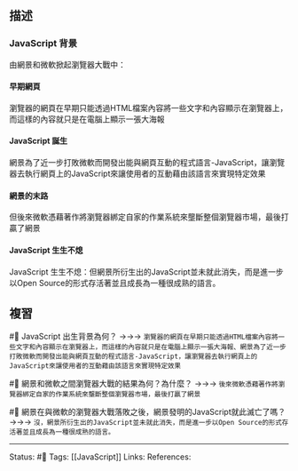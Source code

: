 
## 描述
### JavaScript 背景
由網景和微軟掀起瀏覽器大戰中：

####  早期網頁
瀏覽器的網頁在早期只能透過HTML檔案內容將一些文字和內容顯示在瀏覽器上，而這樣的內容就只是在電腦上顯示一張大海報

#### JavaScript 誕生
網景為了近一步打敗微軟而開發出能與網頁互動的程式語言-JavaScript，讓瀏覽器去執行網頁上的JavaScript來讓使用者的互動藉由該語言來實現特定效果

#### 網景的末路
但後來微軟憑藉著作將瀏覽器綁定自家的作業系統來壟斷整個瀏覽器市場，最後打贏了網景

#### JavaScript 生生不熄
 JavaScript 生生不熄：但網景所衍生出的JavaScript並未就此消失，而是進一步以Open Source的形式存活著並且成長為一種很成熟的語言。

## 複習
#🧠 JavaScript 出生背景為何？ ->->-> `瀏覽器的網頁在早期只能透過HTML檔案內容將一些文字和內容顯示在瀏覽器上，而這樣的內容就只是在電腦上顯示一張大海報、網景為了近一步打敗微軟而開發出能與網頁互動的程式語言-JavaScript，讓瀏覽器去執行網頁上的JavaScript來讓使用者的互動藉由該語言來實現特定效果`
<!--SR:!2023-11-14,309,250-->

#🧠 網景和微軟之間瀏覽器大戰的結果為何？為什麼？ ->->-> `後來微軟憑藉著作將瀏覽器綁定自家的作業系統來壟斷整個瀏覽器市場，最後打贏了網景`
<!--SR:!2024-03-03,375,250-->


#🧠 網景在與微軟的瀏覽器大戰落敗之後，網景發明的JavaScript就此滅亡了嗎？ ->->-> `沒，網景所衍生出的JavaScript並未就此消失，而是進一步以Open Source的形式存活著並且成長為一種很成熟的語言。`
<!--SR:!2023-12-23,332,250-->


---
Status: #🌱 
Tags:
[[JavaScript]]
Links:
References: